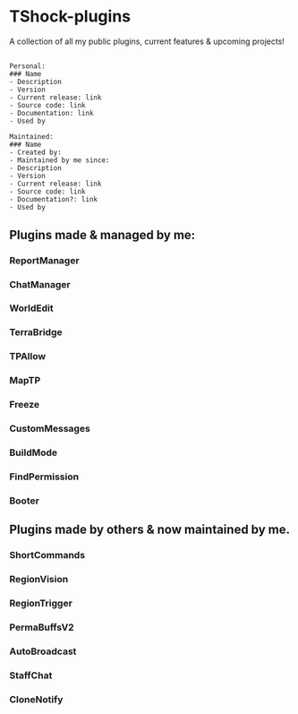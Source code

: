 # TShock-plugins
A collection of all my public plugins, current features &amp; upcoming projects!

##
```
Personal:
### Name
- Description
- Version
- Current release: link
- Source code: link
- Documentation: link
- Used by
```

```
Maintained:
### Name
- Created by:
- Maintained by me since:
- Description
- Version
- Current release: link
- Source code: link
- Documentation?: link
- Used by
```
##

## Plugins made & managed by me:

### ReportManager

### ChatManager

### WorldEdit

### TerraBridge

### TPAllow

### MapTP

### Freeze

### CustomMessages

### BuildMode

### FindPermission

### Booter

## Plugins made by others & now maintained by me.

### ShortCommands

### RegionVision

### RegionTrigger

### PermaBuffsV2

### AutoBroadcast

### StaffChat

### CloneNotify

